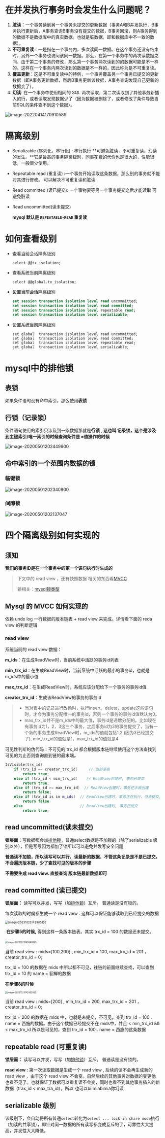 # 在并发执行事务时会发生什么问题呢？

1. **脏读**：一个事务读到另一个事务未提交的更新数据（事务A和B并发执行，B事务执行更新后，A事务查询B事务没有提交的数据，B事务回滚，则A事务得到的数据不是数据库中的真实数据。也就是脏数据，即和数据库中不一致的数据）。
2. **不可重复读**：一是指在一个事务内，多次读同一数据。在这个事务还没有结束时，另外一个事务也访问该同一数据。那么，在第一个事务中的两次读数据之间，由于第二个事务的修改，那么第一个事务两次读到的的数据可能是不一样的。这样在一个事务内两次读到的数据是不一样的，因此称为是不可重复读。
3. **覆盖更新**：这是不可重复读中的特例，一个事务覆盖另一个事务已提交的更新数据（即A事务更新数据，然后B事务更新该数据，A事务查询发现自己更新的数据变了）。
4. **幻读**: 在一个事务中使用相同的 SQL 两次读取，第二次读取到了其他事务新插入的行，或者读取发现数据少了（因为数据被删除了，或者修改了条件导致当前SQL的条件查不到这个数据）。

![image-20220414170910589](assets/image-20220414170910589.png)

# 隔离级别

* Serializable (序列化，串行化) : 串行执行 **可避免脏读，不可重复读，幻读的发生。**它是最高的事务隔离级别，同事花费的代价也是很大的，性能很低，一般很少使用。

* Repeatable read (重复读) :一个事务开始读取这条数据，那么别的事务就不能对其进行修改。 可以解决不可重复读和脏读

* Read committed (读已提交): 一个事物要等另一个事务提交之后才能读取 可避免脏读 

* Read uncommitted(读未提交) 

  **mysql 默认是 `REPEATABLE-READ` 重复读**

# 如何查看级别

* 查看当前会话隔离级别

  `select @@tx_isolation;`

* 查看系统当前隔离级别

  `select @@global.tx_isolation;`

* 设置当前会话隔离级别

  ```sql
  set session transaction isolation level read uncommitted; 
  set session transaction isolation level read committed;
  set session transaction isolation level repeatable read;
  set session transaction isolation level serializable;
  ```

* 设置系统当前隔离级别

  ```
  set global  transaction isolation level read uncommitted; 
  set global  transaction isolation level read committed;
  set global  transaction isolation level repeatable read;
  set global  transaction isolation level serializable;
  ```

# mysql中的排他锁

## 表锁

如果条件语句没有命中索引，那么使用**表锁**

## 行锁（记录锁）

条件语句使用的索引只涉及到一条数据那就是**行锁** , **这也叫 记录锁，这个是涉及到主键索引/唯一索引的时候查询条件是 =值操作的时候**

![image-20200501202449600](assets\image-20200501202449600.png)

## 命中索引的一个范围内数据的锁

### 临键锁

![image-20200501202340800](assets\image-20200501202340800.png)

### 间隙锁

![image-20200501202137047](assets\image-20200501202137047.png)

# 四个隔离级别如何实现的

## 须知

**我们的事务ID是在一个事务中的第一个语句执行时生成的**

> 下文中的 read view ，还有快照数据 相关的东西看[MVCC](MVCC.md)
>
> 锁相关：[mysql锁类型](mysql锁类型.md)

## Mysql 的 MVCC 如何实现的

依赖 undo log 一行数据的版本链表 + read view 来完成。详情看下面的 reda view 的判断逻辑

### read view

系统当前的 read view 数据：

**m_ids**：在⽣成ReadView时，当前系统中活跃的事务id列表

**min_trx_id**：在⽣成ReadView时，当前系统中活跃的最⼩的事务id，也就是m_ids中的最⼩值

**max_trx_id**：在⽣成ReadView时，系统应该分配给下⼀个事务的事务id值

**creator_trx_id**：⽣成该ReadView的事务的事务id

> * 当对表中的记录进⾏改动时，执⾏insert，delete，update这些语句时，才会为事务分配唯⼀的事务id，否则⼀个事务的事务id值默认为0。
> * max_trx_id并不是m_ids中的最⼤值，事务id是递增分配的。⽐如现在有事务id为1，2，3这三个事务，之后事务id为3的事务提交了，当有⼀个新的事务⽣成ReadView时，m_ids的值就包括1,2 (因为3已经提交了), min_trx_id的值就是1，max_trx_id的值就是4

可见性判断的伪代码：不可见的 trx_id 都会根据版本链继续使用这个方法查找到可见的为止否则查询直到链的最末端。

```c++
IsVisible(trx_id)
    if (trx_id == creator_trx_id)     // 当前事务
        return true;
    else if (trx_id < min_trx_id)    // ReadView创建时, 事务已提交
        return true;
    else if (trx_id >= max_trx_id)  // ReadView创建时，事务还未被创建
        return false;
    else if (trx_id is in m_ids)  // ReadView创建时，事务正在执行，但未提交,也就是活跃中的事务
        return false
    else                          // ReadView创建时, 事务已提交
        return true;
```



## read uncommitted(读未提交) 

**锁层面**：写数据都会加[排他锁](#mysqsl中的排他锁)，普通select数据是不加锁的（除了serializable 级别以外），但是写写因为都加了锁所以可以避免并发写安全问题

**普通读不加锁，所以读写可以并行，读最新的数据，不管这条记录是不是已提交。不会遍历版本链，少了查找可见的版本的步骤**

**不需要生成 read view. 直接查询 版本链最新数据即可**

## read committed (读已提交) 

**锁层面：** 读写可以并发，写写（加[排他锁](#mysqsl中的排他锁)）互斥。 普通读是没有锁的。

每次读取的时候都生成一个 read view . 这样可以保证能够读取到已经提交的数据

<img src="../../Interview-questions/assets/image-20231023142905155.png" alt="image-20231023142905155" style="zoom:67%;" />

​	**在步骤5的时候,** 得到这样一条版本链表。其实 trx_id = 100 的数据还未提交。

​	<img src="../../Interview-questions/assets/image-20231023143040825.png" alt="image-20231023143040825" style="zoom:50%;" />

当前 read view : mids=[100,200] , min_trx_id = 100, max_trx_id = 201 ， creator_trx_id = 0;

trx_id = 100 的数据在 mids 中所以都不可见，往链的前面继续查找，可以查到 trx_id = 10 的 name = 貂蝉的数据

**在步骤8的时候**

<img src="../../Interview-questions/assets/image-20231023142852922.png" alt="image-20231023142852922" style="zoom:50%;" />

当前 read view : mids=[200] , min_trx_id = 200, max_trx_id = 201 ， creator_trx_id = 0;

trx_id  = 200 的数据在 mids 中，也就是未提交，不可见，查到 trx_id = 100 . name =  西施的数据。由于这个数据已经提交不在 mids中，并且 < min_trx_id && < max_trx_id 所以是可见的，查到 trx_id = 100 . name =  西施的这条数据

## repeatable read (可重复读)

**锁层面：** 读写可以并发，写写（加[排他锁](#mysqsl中的排他锁)）互斥。 普通读是没有锁的。

**read view :** 第一次读取数据是生成一个 read view , 后续的读不会再生成新的 read view ，由于这个 read view 不会变。自然后续的其他事务对数据的变更他也看不见了。也就保证了数据可以重复读不会变，同时也看不到其他事务插入的新数据（trax_id < max_tra_id）。所以 也可以bi'miabimia你幻读

## serializable 级别

该级别下，会自动将所有普通`select`转化为`select ... lock in share mode`执行（加读的共享锁），即针对同一数据的所有读写都变成互斥的了，可靠性大大提高，并发性大大降低。

